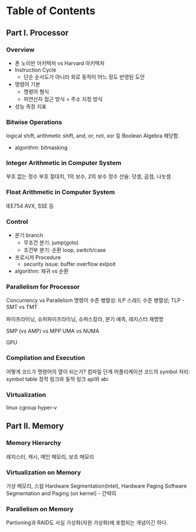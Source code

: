 #   Table of Contents

##  Part I. Processor

### Overview
*   폰 노이만 아키텍처 vs Harvard 아키텍처
*   Instruction Cycle
    *   단순 순서도가 아니라 회로 동작이 어느 정도 반영된 도안
*   명령어 기본
    *   명령어 형식
    *   피연산자 접근 방식 = 주소 지정 방식
*   성능 측정 지표

### Bitwise Operations
logical shift, arithmetic shift, and, or, not, xor 등
Boolean Algebra 해당함.
*   algorithm: bitmasking

### Integer Arithmetic in Computer System
부호 없는 정수
부호 절대치, 1의 보수, 2의 보수
정수 산술: 덧셈, 곱셈, 나눗셈

### Float Arithmetic in Computer System
IEE754
AVX, SSE 등

### Control
*   분기 branch
    *   무조건 분기: jump(goto)
    *   조건부 분기: 순환 loop, switch/case
*   프로시저 Procedure
    *   security issue: buffer overflow exlpoit
*   algorithm: 재귀 vs 순환


### Parallelism for Processor
Concurrency vs Parallelism
명령어 수준 병렬성: ILP
스레드 수준 병렬성; TLP - SMT vs TMT

파이프라이닝, 슈퍼파이프라이닝, 슈퍼스칼라, 분기 예측, 레지스터 재명명

SMP (vs AMP) vs MPP
UMA vs NUMA

GPU

### Compilation and Execution
어떻게 코드가 명령어의 열이 되는가?
컴파일 단계
어플리케이션 코드의 symbol 처리: symbol table
정적 링크와 동적 링크
api와 abi

### Virtualization
linux cgroup
hyper-v

##  Part II. Memory

### Memory Hierarchy
레지스터, 캐시, 메인 메모리, 보조 메모리

### Virtualization on Memory
가상 메모리, 스왑
Hardware Segmentation(Intel), Hardware Paging
Software Segmentation and Paging (on kernel) - 간략히

### Parallelism on Memory
Partioning과 RAID도 사실 가상화(자원 가상화)에 포함되는 개념이긴 하다.